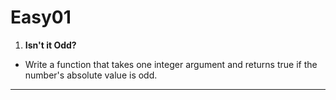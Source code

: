 # Easy01

1. <b>Isn't it Odd?</b>
- Write a function that takes one integer argument and returns true if the number's absolute value is odd.
<hr />
